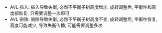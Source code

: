 - AVL 插入: 插入导致失衡, 必然不平衡子树高度增加, 旋转调整后, 平衡性和高度都恢复, 只需要调整一次即可
- AVL 删除: 删除导致失衡, 必然不平衡子树高度不变, 旋转调整后, 平衡性恢复, 高度可能减少, 导致失衡传播, 可能需要调整多次